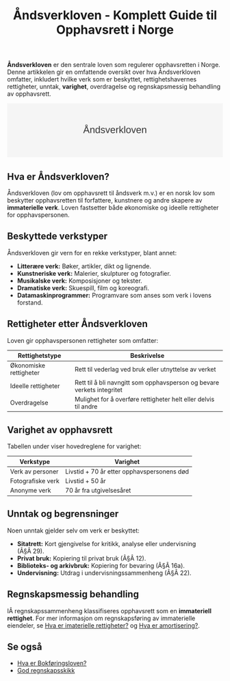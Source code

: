 ﻿---
title: "Åndsverkloven - Komplett Guide til Opphavsrett i Norge"
meta_title: "Åndsverkloven - Komplett Guide til Opphavsrett i Norge"
meta_description: '**Åndsverkloven** er den sentrale loven som regulerer opphavsretten i Norge. Denne artikkelen gir en omfattende oversikt over hva Åndsverkloven omfatter, inkl...'
slug: aandsverkloven
type: blog
layout: pages/single
---

**Åndsverkloven** er den sentrale loven som regulerer opphavsretten i Norge. Denne artikkelen gir en omfattende oversikt over hva Åndsverkloven omfatter, inkludert hvilke verk som er beskyttet, rettighetshavernes rettigheter, unntak, **varighet**, overdragelse og regnskapsmessig behandling av opphavsrett.

![Åndsverkloven](aandsverkloven-image.svg)

## Hva er Åndsverkloven?

Åndsverkloven (lov om opphavsrett til åndsverk m.v.) er en norsk lov som beskytter opphavsretten til forfattere, kunstnere og andre skapere av **immaterielle verk**. Loven fastsetter både økonomiske og ideelle rettigheter for opphavspersonen.

## Beskyttede verkstyper

Åndsverkloven gir vern for en rekke verkstyper, blant annet:

* **Litterære verk:** Bøker, artikler, dikt og lignende.
* **Kunstneriske verk:** Malerier, skulpturer og fotografier.
* **Musikalske verk:** Komposisjoner og tekster.
* **Dramatiske verk:** Skuespill, film og koreografi.
* **Datamaskinprogrammer:** Programvare som anses som verk i lovens forstand.

## Rettigheter etter Åndsverkloven

Loven gir opphavspersonen rettigheter som omfatter:

| Rettighetstype         | Beskrivelse                                                        |
|------------------------|---------------------------------------------------------------------|
| Økonomiske rettigheter | Rett til vederlag ved bruk eller utnyttelse av verket               |
| Ideelle rettigheter    | Rett til å bli navngitt som opphavsperson og bevare verkets integritet |
| Overdragelse           | Mulighet for å overføre rettigheter helt eller delvis til andre     |

## Varighet av opphavsrett

Tabellen under viser hovedreglene for varighet:

| Verkstype            | Varighet                                    |
|----------------------|----------------------------------------------|
| Verk av personer     | Livstid + 70 år etter opphavspersonens død  |
| Fotografiske verk    | Livstid + 50 år                             |
| Anonyme verk         | 70 år fra utgivelsesåret                    |

## Unntak og begrensninger

Noen unntak gjelder selv om verk er beskyttet:

* **Sitatrett:** Kort gjengivelse for kritikk, analyse eller undervisning (Â§Â 29).
* **Privat bruk:** Kopiering til privat bruk (Â§Â 12).
* **Biblioteks- og arkivbruk:** Kopiering for bevaring (Â§Â 16a).
* **Undervisning:** Utdrag i undervisningssammenheng (Â§Â 22).

## Regnskapsmessig behandling

IÂ regnskapssammenheng klassifiseres opphavsrett som en **immateriell rettighet**. For mer informasjon om regnskapsføring av immaterielle eiendeler, se [Hva er imaterielle rettigheter?](/blogs/regnskap/hva-er-imaterielle-rettigheter "Hva er Imaterielle Rettigheter? Komplett Guide til Regnskapsføring og Verdivurdering") og [Hva er amortisering?](/blogs/regnskap/hva-er-amortisering "Hva er Amortisering? En Komplett Guide til Avskrivning av Immaterielle Eiendeler").

## Se også

* [Hva er Bokføringsloven?](/blogs/regnskap/hva-er-bokforingsloven "Hva er Bokføringsloven? Komplett Guide til Norsk Bokføringslovgivning")
* [God regnskapsskikk](/blogs/regnskap/god-regnskapsskikk "God Regnskapsskikk - Prinsipper og Standarder i Norge")











